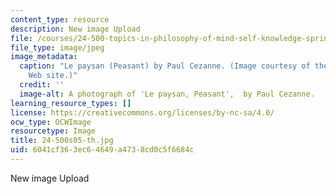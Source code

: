 ```yaml
---
content_type: resource
description: New image Upload
file: /courses/24-500-topics-in-philosophy-of-mind-self-knowledge-spring-2005/6041cf363ec64649a4738cd0c5f6684c_24-500s05-th.jpg
file_type: image/jpeg
image_metadata:
  caption: "Le paysan (Peasant) by Paul Cezanne. (Image courtesy of the\_[WebMuseum](https://www.ibiblio.org/wm/)\_\
    Web site.)"
  credit: ''
  image-alt: A photograph of 'Le paysan, Peasant',  by Paul Cezanne.
learning_resource_types: []
license: https://creativecommons.org/licenses/by-nc-sa/4.0/
ocw_type: OCWImage
resourcetype: Image
title: 24-500s05-th.jpg
uid: 6041cf36-3ec6-4649-a473-8cd0c5f6684c
---
```

New image Upload